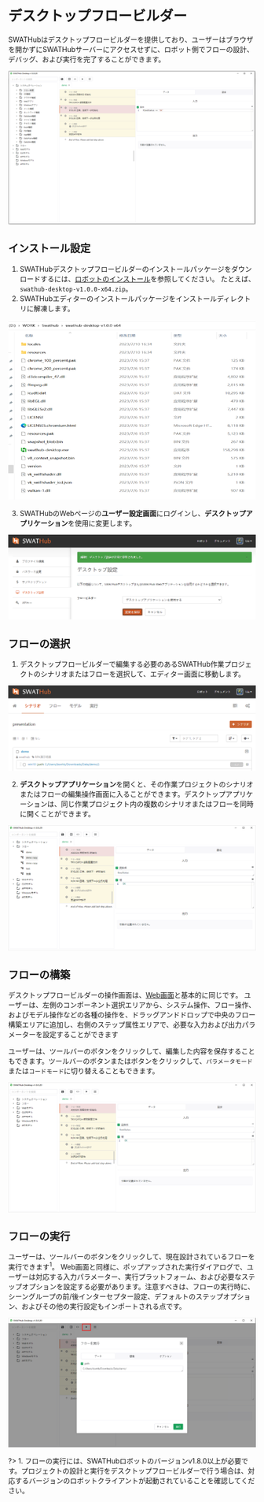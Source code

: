 デスクトップフロービルダー
===

SWATHubはデスクトップフロービルダーを提供しており、ユーザーはブラウザを開かずにSWATHubサーバーにアクセスせずに、ロボット側でフローの設計、デバッグ、および実行を完了することができます。

![図1  Local Builder 1](../assets/img/manual-local-builder-01.png)

インストール設定
---

1. SWATHubデスクトップフロービルダーのインストールパッケージをダウンロードするには、[ロボットのインストール](robot_setup#インストール手順)を参照してください。 たとえば、 `swathub-desktop-v1.0.0-x64.zip`。
2. SWATHubエディターのインストールパッケージをインストールディレクトリに解凍します。

![図2  Local Builder 2](../assets/img/manual-local-builder-02.png)

3. SWATHubのWebページの**ユーザー設定画面**にログインし、**デスクトップアプリケーション**を使用に変更します。

![図3  Local Builder 3](../assets/img/manual-local-builder-03.png)


フローの選択
---

1. デスクトップフロービルダーで編集する必要のあるSWATHub作業プロジェクトのシナリオまたはフローを選択して、エディター画面に移動します。

![図4  Local Builder 4](../assets/img/manual-local-builder-04.gif)

2. **デスクトップアプリケーション**を開くと、その作業プロジェクトのシナリオまたはフローの編集操作画面に入ることができます。デスクトップアプリケーションは、同じ作業プロジェクト内の複数のシナリオまたはフローを同時に開くことができます。

![図5  Local Builder 6](../assets/img/manual-local-builder-06.png)

フローの構築
---

デスクトップフロービルダーの操作画面は、[Web画面](design_scenario)と基本的に同じです。 ユーザーは、左側のコンポーネント選択エリアから、システム操作、フロー操作、およびモデル操作などの各種の操作を、ドラッグアンドドロップで中央のフロー構築エリアに追加し、右側のステップ属性エリアで、必要な入力および出力パラメーターを設定することができます

ユーザーは、ツールバーの<i class = "fa fa-save"></i>ボタンをクリックして、編集した内容を保存することもできます。ツールバーの<i class = "fa fa-list"></i>ボタンまたは<i class = "fa fa-code"></i>ボタンをクリックして、`パラメータモード`または`コードモード`に切り替えることもできます。

![図7  Local Builder 7](../assets/img/manual-local-builder-07.png)


フローの実行
---

ユーザーは、ツールバーの<i class = "fa fa-play"></i>ボタンをクリックして、現在設計されているフローを実行できます<sup>1</sup>。 Web画面と同様に、ポップアップされた実行ダイアログで、ユーザーは対応する入力パラメーター、実行プラットフォーム、および必要なステップオプションを設定する必要があります。注意すべきは、フローの実行時に、シーングループの前/後インターセプター設定、デフォルトのステップオプション、およびその他の実行設定もインポートされる点です。

![図8  Local Builder 8](../assets/img/manual-local-builder-08.png)

?> 1. フローの実行には、SWATHubロボットのバージョンv1.8.0以上が必要です。プロジェクトの設計と実行をデスクトップフロービルダーで行う場合は、対応するバージョンのロボットクライアントが起動されていることを確認してください。

